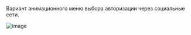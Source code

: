 Вариант анимационного меню выбора авторизации через социальные сети. 

![image](https://user-images.githubusercontent.com/62887315/130019871-773cb316-b40f-43b9-9734-58801f88e7ce.gif)
